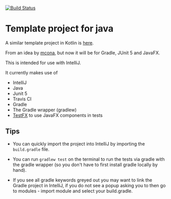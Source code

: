 [![Build Status](https://travis-ci.org/PHPirates/java-template-project.svg?branch=master)](https://travis-ci.org/PHPirates/java-template-project)

# Template project for java

A similar template project in Kotlin is [here](https://github.com/PHPirates/kotlin-template-project).

From an idea by [mcona](https://github.com/mplacona/java-junit-template-project), but now it will be for Gradle, JUnit 5 and JavaFX.

This is intended for use with IntelliJ.

It currently makes use of
* IntelliJ
* Java
* Junit 5
* Travis CI
* Gradle
* The Gradle wrapper (gradlew)
* [TestFX](https://github.com/TestFX/TestFX) to use JavaFX components in tests

## Tips
* You can quickly import the project into IntelliJ by importing the `build.gradle` file.

* You can run `gradlew test` on the terminal to run the tests via gradle with the gradle wrapper (so you don't have to first install gradle locally by hand).

* If you see all gradle keywords greyed out you may want to link the Gradle project in IntelliJ, if you do not see a popup asking you to then go to modules - import module and select your build.gradle.
